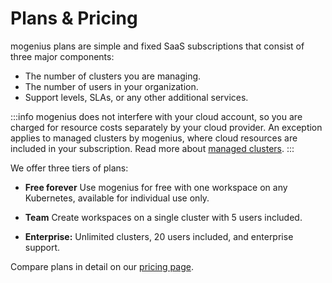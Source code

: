 ﻿---
sidebar_position: 6
---

# Plans & Pricing

mogenius plans are simple and fixed SaaS subscriptions that consist of three major components:
- The number of clusters you are managing.
- The number of users in your organization.
- Support levels, SLAs, or any other additional services.

:::info
mogenius does not interfere with your cloud account, so you are charged for resource costs separately by your cloud provider. An exception applies to managed clusters by mogenius, where cloud resources are included in your subscription. Read more about [managed clusters](./../cluster-management/managed-clusters.md).
:::

We offer three tiers of plans:  

- **Free forever** Use mogenius for free with one workspace on any Kubernetes, available for individual use only.

- **Team** Create workspaces on a single cluster with 5 users included.

- **Enterprise:** Unlimited clusters, 20 users included, and enterprise support.

Compare plans in detail on our [pricing page](https://mogenius.com/pricing).
